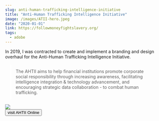 ```yaml
---
slug: anti-human-trafficking-intelligence-initiative
title: "Anti-Human Trafficking Intelligence Initiative"
image: /images/ATII-hero.jpeg
date: "2020-01-01"
link: https://followmoneyfightslavery.org/
tags:
  - adobe
---
```

<script>
import Button from '$lib/components/Button.svelte'
  </script>

In 2019, I was contracted to create and implement a branding and design overhaul for the Anti-Human Trafficking Intelligence Initiative. 
<blockquote style="border-left: 4px solid white; padding: 1em; margin: 1rem;">
The AHTII aims to help financial institutions promote corporate social responsibility through increasing awareness, facilitating intelligence integration & technology advancement, and encouraging strategic data collaboration - to combat human trafficking.
</blockquote>
<div class="flex">
  <img src="/images/ATII_logo.png" class="w-1/2">
    <div class="flex items-center">
      <button class="p-4 border-2 border-medium-gray hover:bg-medium-gray active:bg-medium-gray focus:bg-medium-gray" > visit AHTII Online</button>
    </div>
</div>